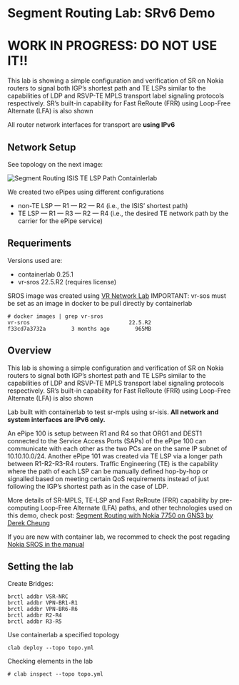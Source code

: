 # Segment Routing Lab: SRv6 Demo
# WORK IN PROGRESS: DO NOT USE IT!!

This lab is showing a simple configuration and verification of SR on Nokia routers to signal both IGP’s shortest path and TE LSPs similar to the capabilities of LDP and RSVP-TE MPLS transport label signaling protocols respectively. SR’s built-in capability for Fast ReRoute (FRR) using Loop-Free Alternate (LFA) is also shown

All router network interfaces for transport are <b>using IPv6</b>

## Network Setup

See topology on the next image:

![Segment Routing ISIS TE LSP Path Containlerlab](images/segment-routing-isis-te-lsp-path-lab-containerlab-sros-nokia-model-driven-mdm-ipv6.png)


We created two ePipes using different configurations
* non-TE LSP — R1 — R2 — R4 (i.e., the ISIS’ shortest path)
* TE LSP — R1 — R3 — R2 — R4 (i.e., the desired TE network path by the carrier for the ePipe service)

## Requeriments
Versions used are:
* containerlab 0.25.1
* vr-sros 22.5.R2 (requires license)

SROS image was created using [VR Network Lab](https://github.com/vrnetlab/vrnetlab)
IMPORTANT: vr-sos must be set as an image in docker to be pull directly by containerlab
```
# docker images | grep vr-sros
vr-sros                               22.5.R2                         f33cd7a3732a        3 months ago        965MB
```

## Overview

This lab is showing a simple configuration and verification of SR on Nokia routers to signal both IGP’s shortest path and TE LSPs similar to the capabilities of LDP and RSVP-TE MPLS transport label signaling protocols respectively. SR’s built-in capability for Fast ReRoute (FRR) using Loop-Free Alternate (LFA) is also shown

Lab built with containerlab to test sr-mpls using sr-isis.
<b>All network and system interfaces are IPv6 only.</b>

An ePipe 100 is setup between R1 and R4 so that ORG1 and DEST1 connected to the Service Access Ports (SAPs) of the ePipe 100 can communicate with each other as the two PCs are on the same IP subnet of 10.10.10.0/24. Another ePipe 101 was created via TE LSP via a longer path between R1-R2-R3-R4 routers. Traffic Engineering (TE) is the capability where the path of each LSP can be manually defined hop-by-hop or signalled based on meeting certain QoS requirements instead of just following the IGP’s shortest path as in the case of LDP. 

More details of SR-MPLS, TE-LSP and Fast ReRoute (FRR) capability by pre-computing Loop-Free Alternate (LFA) paths, and other technologies used on this demo, check post: [Segment Routing with Nokia 7750 on GNS3 by Derek Cheung](https://derekcheung.medium.com/segment-routing-b69f6ea2e3f5)

If you are new with container lab, we recommed to check the post regading [Nokia SROS in the manual](https://containerlab.dev/manual/kinds/vr-sros/)


## Setting the lab

Create Bridges:

```
brctl addbr VSR-NRC
brctl addbr VPN-BR1-R1
brctl addbr VPN-BR6-R6
brctl addbr R2-R4
brctl addbr R3-R5
```

Use containerlab a specified topology
```
clab deploy --topo topo.yml
```
Checking elements in the lab
```
# clab inspect --topo topo.yml

